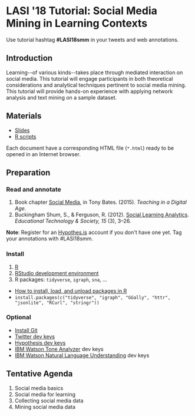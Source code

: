 # LASI '18 Tutorial: Social Media Mining in Learning Contexts

Use tutorial hashtag **#LASI18smm** in your tweets and web annotations.

## Introduction

Learning--of various kinds--takes place through mediated interaction on social media. This tutorial will engage participants in both theoretical considerations and analytical techniques pertinent to social media mining. This tutorial will provide hands-on experience with applying network analysis and text mining on a sample dataset.

## Materials

- [Slides](https://htmlpreview.github.io/?https://raw.githubusercontent.com/meefen/lasi18-smm/master/slides-ninja.html)
- [R scripts](smm-scripts.R)

Each document have a corresponding HTML file (`*.html`) ready to be opened in an Internet browser.

## Preparation

### Read and annotate

1. Book chapter [Social Media](https://via.hypothes.is/https://opentextbc.ca/teachinginadigitalage/chapter/9-5-5-social-media/), in Tony Bates. (2015). *Teaching in a Digital Age*.
2. Buckingham Shum, S., & Ferguson, R. (2012). [Social Learning Analytics](https://via.hypothes.is/https://pdfs.semanticscholar.org/3864/1a9e8445149c9ff7a14e4b587c709fc63a5f.pdf). *Educational Technology & Society, 15* (3), 3–26.

**Note**: Register for an [Hypothes.is](https://web.hypothes.is/) account if you don't have one yet.
Tag your annotations with #LASI18smm.

### Install

1. [R](https://cran.r-project.org/)
2. [RStudio development environment](https://www.rstudio.com/)
3. R packages: `tidyverse`, `igraph`, `sna`, ...
  - [How to install, load, and unload packages in R](http://www.dummies.com/programming/r/how-to-install-load-and-unload-packages-in-r/)
  - `install.packages(c("tidyverse", "igraph", "GGally", "httr", "jsonlite", "RCurl", "stringr"))`

### Optional

- [Install Git](https://git-scm.com/)
- [Twitter dev keys](https://apps.twitter.com/)
- [Hypothesis dev keys](https://web.hypothes.is/developers/)
- [IBM Watson Tone Analyzer](https://www.ibm.com/watson/services/tone-analyzer/) dev keys
- [IBM Watson Natural Language Understanding](https://www.ibm.com/watson/services/natural-language-understanding/) dev keys

## Tentative Agenda

1. Social media basics
2. Social media for learning
3. Collecting social media data
4. Mining social media data
